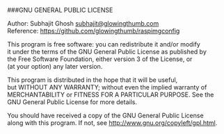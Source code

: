 ###GNU GENERAL PUBLIC LICENSE 

Author: Subhajit Ghosh <subhajit@glowingthumb.com>  
Reference: https://github.com/glowingthumb/raspimgconfig

This program is free software: you can redistribute it and/or modify  
it under the terms of the GNU General Public License as published by  
the Free Software Foundation, either version 3 of the License, or  
(at your option) any later version.  

This program is distributed in the hope that it will be useful,  
but WITHOUT ANY WARRANTY; without even the implied warranty of  
MERCHANTABILITY or FITNESS FOR A PARTICULAR PURPOSE.  See the  
GNU General Public License for more details.  

You should have received a copy of the GNU General Public License  
along with this program.  If not, see <http://www.gnu.org/copyleft/gpl.html>.
